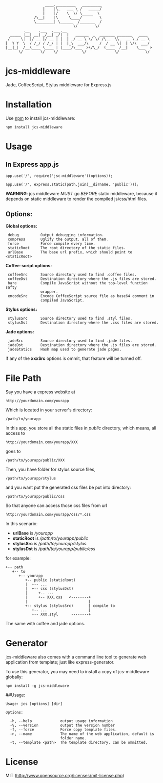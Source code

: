 <!-- vim: set et ai nu ts=4 sw=4 cc=80: -->

                      ____._________   _________                   
                     |    |\_   ___ \ /   _____/                   
                     |    |/    \  \/ \_____  \                    
                 /\__|    |\     \____/        \                   
                 \________| \______  /_______  /                   
                                   \/        \/                    
            .__    .___  .___.__                                       
      _____ |__| __| _/__| _/|  |   ______  _  _______ _______   ____  
     /     \|  |/ __ |/ __ | |  | _/ __ \ \/ \/ /\__  \\_  __ \_/ __ \ 
    |  Y Y  \  / /_/ / /_/ | |  |_\  ___/\     /  / __ \|  | \/\  ___/ 
    |__|_|  /__\____ \____ | |____/\___  >\/\_/  (____  /__|    \___  >
          \/        \/    \/           \/             \/            \/ 

jcs-middleware
==============

Jade, CoffeeScript, Stylus middleware for Express.js

Installation
============

Use [npm](www.npmjs.org) to install jcs-middleware:

    npm install jcs-middleware

Usage
=====

## In Express app.js

    app.use('/', require('jsc-middleware')(options));

    app.use('/', express.static(path.join(__dirname, 'public')));

**WARNING**: jcs middleware *MUST* go *BEFORE* static middleware, because it
depends on static middleware to render the compiled js/css/html files.

## Options:
 
**Global options:**

     debug          Output debugging information.
     compress       Uglify the output, all of them.
     force          Force compile every time.
     staticRoot     The root directory of the static files.
     urlBase        The base url prefix, which should point to <staticRoot>

**Coffee-script options:**

     coffeeSrc      Source directory used to find .coffee files.
     coffeeDst      Destination directory where the .js files are stored.
     bare           Compile JavaScript without the top-level function safty
                    wrapper.
     encodeSrc      Encode CoffeeScript source file as base64 comment in
                    compiled JavaScript.

**Stylus options:**

     stylusSrc      Source directory used to find .styl files.
     stylusDst      Destination directory where the .css files are stored.

**Jade options:**

     jadeSrc        Source directory used to find .jade files.
     jadeDst        Destination directory where the .js files are stored.
     jadeStatics    Hash map used to generate jade pages.

If any of the **xxxSrc** options is ommit, that feature will be turned off.

File Path
=========

Say you have a express website at 

    http://yourdomain.com/yourapp

Which is located in your server's directory:

    /path/to/yourapp

In this app, you store all the static files in *public* directory, which
means, all access to

    http://yourdomain.com/yourapp/XXX

goes to

    /path/to/yourapp/public/XXX

Then, you have folder for stylus source files,

    /path/to/yourapp/stylus

and you want put the generated css files be put into directory:

    /path/to/yourapp/public/css

So that anyone can access those css files from url 

    http://yourdomain.com/yourapp/css/*.css

In this scenario:

* **urlBase** is    */yourapp*
* **staticRoot** is */path/to/yourapp/public*
* **stylusSrc** is  */path/to/yourapp/stylus*
* **stylusDst** is  */path/to/yourapp/public/css*

for example:

    +-- path
       +-- to
          +-- yourapp
             +-- public (staticRoot)
             |  +-- ...
             |  +-- css (stylusDst)
             |     +-- ...
             |     +-- XXX.css   <--------+
             |                            |
             +-- stylus (stylusSrc)       | compile to
                +-- ...                   |
                +-- XXX.styl      --------+



The same with coffee and jade options.

Generator
=========

jcs-middleware also comes with a command line tool to generate web application
from template; just like express-generator.

To use this generator, you may need to install a copy of jcs-middleware
globally:

    npm install -g jcs-middleware

##Usage:

    Usage: jcs [options] [dir]
  
    Options:
  
      -h, --help             output usage information
      -V, --version          output the version number
      -f, --force            Force copy template files.
      -n, --name             The name of the web application, default is
                             folder name.
      -t, --template <path>  The template directory, can be ommitted. 


License
=======

MIT (http://www.opensource.org/licenses/mit-license.php)

